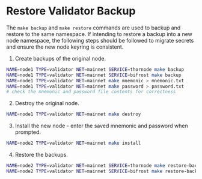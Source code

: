 # Restore Validator Backup

The `make backup` and `make restore` commands are used to backup and restore to the same namespace. If intending to restore a backup into a new node namespace, the following steps should be followed to migrate secrets and ensure the new node keyring is consistent.

1. Create backups of the original node.

```bash
NAME=node1 TYPE=validator NET=mainnet SERVICE=thornode make backup
NAME=node1 TYPE=validator NET=mainnet SERVICE=bifrost make backup
NAME=node1 TYPE=validator NET=mainnet make mnemonic > mnemonic.txt
NAME=node1 TYPE=validator NET=mainnet make password > password.txt
# check the mnemonic and password file contents for correctness
```

2. Destroy the original node.

```bash
NAME=node1 TYPE=validator NET=mainnet make destroy
```

3. Install the new node - enter the saved mnemonic and password when prompted.

```bash
NAME=node2 TYPE=validator NET=mainnet make install
```

4. Restore the backups.

```bash
NAME=node2 TYPE=validator NET=mainnet SERVICE=thornode make restore-backup
NAME=node2 TYPE=validator NET=mainnet SERVICE=bifrost make restore-backup
```
